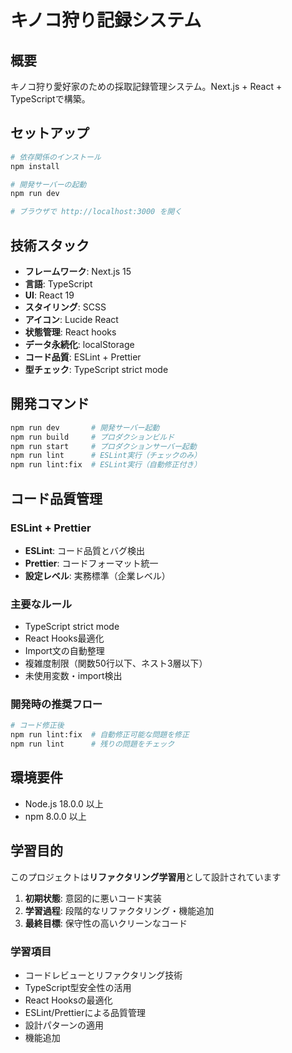 # キノコ狩り記録システム

## 概要

キノコ狩り愛好家のための採取記録管理システム。Next.js + React + TypeScriptで構築。

## セットアップ

```bash
# 依存関係のインストール
npm install

# 開発サーバーの起動
npm run dev

# ブラウザで http://localhost:3000 を開く
```

## 技術スタック

- **フレームワーク**: Next.js 15
- **言語**: TypeScript
- **UI**: React 19
- **スタイリング**: SCSS
- **アイコン**: Lucide React
- **状態管理**: React hooks
- **データ永続化**: localStorage
- **コード品質**: ESLint + Prettier
- **型チェック**: TypeScript strict mode

## 開発コマンド

```bash
npm run dev       # 開発サーバー起動
npm run build     # プロダクションビルド
npm run start     # プロダクションサーバー起動
npm run lint      # ESLint実行（チェックのみ）
npm run lint:fix  # ESLint実行（自動修正付き）
```

## コード品質管理

### ESLint + Prettier

- **ESLint**: コード品質とバグ検出
- **Prettier**: コードフォーマット統一
- **設定レベル**: 実務標準（企業レベル）

### 主要なルール

- TypeScript strict mode
- React Hooks最適化
- Import文の自動整理
- 複雑度制限（関数50行以下、ネスト3層以下）
- 未使用変数・import検出

### 開発時の推奨フロー

```bash
# コード修正後
npm run lint:fix  # 自動修正可能な問題を修正
npm run lint      # 残りの問題をチェック
```

## 環境要件

- Node.js 18.0.0 以上
- npm 8.0.0 以上

## 学習目的

このプロジェクトは**リファクタリング学習用**として設計されています

1. **初期状態**: 意図的に悪いコード実装
2. **学習過程**: 段階的なリファクタリング・機能追加
3. **最終目標**: 保守性の高いクリーンなコード

### 学習項目

- コードレビューとリファクタリング技術
- TypeScript型安全性の活用
- React Hooksの最適化
- ESLint/Prettierによる品質管理
- 設計パターンの適用
- 機能追加
